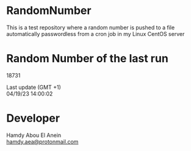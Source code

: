 # RandomNumber    
This is a test repository where a random number is pushed to a file automatically passwordless from a cron job in my Linux CentOS server    
# Random Number of the last run   
18731
      
Last update (GMT +1)    
04/19/23 14:00:02
# Developer    
Hamdy Abou El Anein   
hamdy.aea@protonmail.com
